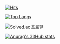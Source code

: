 [![Hits](https://hits.seeyoufarm.com/api/count/incr/badge.svg?url=https%3A%2F%2Fgithub.com%2Fpianoop&count_bg=%23B8F38C&title_bg=%23EF4F9B&icon=tapas.svg&icon_color=%23FFFFFF&title=visitors&edge_flat=false)](https://hits.seeyoufarm.com)  
  
[![Top Langs](https://github-readme-stats.vercel.app/api/top-langs/?username=pianoop&exclude_repo=pianoop&layout=compact)](https://github.com/anuraghazra/github-readme-stats)  
  
[![Solved.ac
프로필](http://mazassumnida.wtf/api/v2/generate_badge?boj=pianop)](https://solved.ac/pianop)  
  
[![Anurag's GitHub stats](https://github-readme-stats.vercel.app/api?username=pianoop&theme=gruvbox_light)](https://github.com/anuraghazra/github-readme-stats)  
  
  
